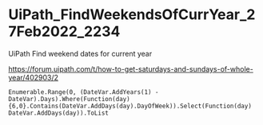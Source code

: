 # UiPath_FindWeekendsOfCurrYear_27Feb2022_2234

UiPath Find weekend dates for current year

https://forum.uipath.com/t/how-to-get-saturdays-and-sundays-of-whole-year/402903/2

```
Enumerable.Range(0, (DateVar.AddYears(1) - DateVar).Days).Where(Function(day) {6,0}.Contains(DateVar.AddDays(day).DayOfWeek)).Select(Function(day) DateVar.AddDays(day)).ToList
```
